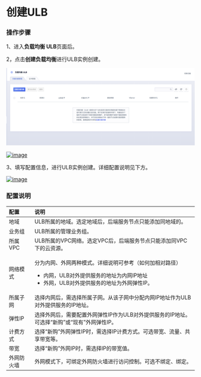 # 创建ULB

### 操作步骤

1、进入**负载均衡 ULB**页面后。

2，点击**创建负载均衡**进行ULB实例创建。

![](../../../.gitbook/assets/image%20%288%29.png)

[![image](https://docs.ucloud.cn/_media/network/ulb/ulb2.png)](https://docs.ucloud.cn/_detail/network/ulb/ulb2.png?id=network%3Aulb%3Acommon)

3、填写配置信息，进行ULB实例创建。详细配置说明见下方。

[![image](https://docs.ucloud.cn/_media/network/ulb/%E5%88%9B%E5%BB%BAulb-%E5%90%AB%E9%98%B2%E7%81%AB%E5%A2%99.png)](https://docs.ucloud.cn/_detail/network/ulb/%E5%88%9B%E5%BB%BAulb-%E5%90%AB%E9%98%B2%E7%81%AB%E5%A2%99.png?id=network%3Aulb%3Acommon)

### 配置说明

<table>
  <thead>
    <tr>
      <th style="text-align:left">&#x914D;&#x7F6E;</th>
      <th style="text-align:left">&#x8BF4;&#x660E;</th>
    </tr>
  </thead>
  <tbody>
    <tr>
      <td style="text-align:left">&#x5730;&#x57DF;</td>
      <td style="text-align:left">ULB&#x6240;&#x5C5E;&#x7684;&#x5730;&#x57DF;&#x3002;&#x9009;&#x5B9A;&#x5730;&#x57DF;&#x540E;&#xFF0C;&#x540E;&#x7AEF;&#x670D;&#x52A1;&#x8282;&#x70B9;&#x53EA;&#x80FD;&#x6DFB;&#x52A0;&#x540C;&#x5730;&#x57DF;&#x7684;&#x3002;</td>
    </tr>
    <tr>
      <td style="text-align:left">&#x4E1A;&#x52A1;&#x7EC4;</td>
      <td style="text-align:left">ULB&#x6240;&#x5C5E;&#x7684;&#x7BA1;&#x7406;&#x4E1A;&#x52A1;&#x7EC4;&#x3002;</td>
    </tr>
    <tr>
      <td style="text-align:left">&#x6240;&#x5C5E;VPC</td>
      <td style="text-align:left">ULB&#x6240;&#x5C5E;&#x7684;VPC&#x7F51;&#x7EDC;&#x3002;&#x9009;&#x5B9A;VPC&#x540E;&#xFF0C;&#x540E;&#x7AEF;&#x670D;&#x52A1;&#x8282;&#x70B9;&#x53EA;&#x80FD;&#x6DFB;&#x52A0;&#x540C;VPC&#x4E0B;&#x7684;&#x4E91;&#x8D44;&#x6E90;&#x3002;</td>
    </tr>
    <tr>
      <td style="text-align:left">&#x7F51;&#x7EDC;&#x6A21;&#x5F0F;</td>
      <td style="text-align:left">
        <p>&#x5206;&#x4E3A;&#x5185;&#x7F51;&#x3001;&#x5916;&#x7F51;&#x4E24;&#x79CD;&#x6A21;&#x5F0F;&#x3002;&#x8BE6;&#x7EC6;&#x8BF4;&#x660E;&#x53EF;&#x53C2;&#x8003;&#xFF08;&#x5982;&#x4F55;&#x52A0;&#x76F8;&#x5BF9;&#x8DEF;&#x5F84;&#xFF09;</p>
        <ul>
          <li>&#x5185;&#x7F51;&#xFF0C;ULB&#x5BF9;&#x5916;&#x63D0;&#x4F9B;&#x670D;&#x52A1;&#x7684;&#x5730;&#x5740;&#x4E3A;&#x5185;&#x7F51;IP&#x5730;&#x5740;</li>
          <li>&#x5916;&#x7F51;&#xFF0C;ULB&#x5BF9;&#x5916;&#x63D0;&#x4F9B;&#x670D;&#x52A1;&#x7684;&#x5730;&#x5740;&#x4E3A;&#x5916;&#x7F51;&#x5F39;&#x6027;IP&#x3002;</li>
        </ul>
      </td>
    </tr>
    <tr>
      <td style="text-align:left">&#x6240;&#x5C5E;&#x5B50;&#x7F51;</td>
      <td style="text-align:left">&#x9009;&#x62E9;&#x5185;&#x7F51;&#x540E;&#xFF0C;&#x9700;&#x9009;&#x62E9;&#x6240;&#x5C5E;&#x5B50;&#x7F51;&#x3002;&#x4ECE;&#x8BE5;&#x5B50;&#x7F51;&#x4E2D;&#x5206;&#x914D;&#x5185;&#x7F51;IP&#x5730;&#x5740;&#x4F5C;&#x4E3A;ULB&#x5BF9;&#x5916;&#x63D0;&#x4F9B;&#x670D;&#x52A1;&#x7684;IP&#x5730;&#x5740;&#x3002;</td>
    </tr>
    <tr>
      <td style="text-align:left">&#x5F39;&#x6027;IP</td>
      <td style="text-align:left">&#x9009;&#x62E9;&#x5916;&#x7F51;&#x540E;&#xFF0C;&#x9700;&#x8981;&#x914D;&#x7F6E;&#x5916;&#x7F51;&#x5F39;&#x6027;IP&#x4F5C;&#x4E3A;ULB&#x5BF9;&#x5916;&#x63D0;&#x4F9B;&#x670D;&#x52A1;&#x7684;IP&#x5730;&#x5740;&#x3002;&#x53EF;&#x9009;&#x62E9;&#x201C;&#x65B0;&#x8D2D;&#x201D;&#x6216;&#x201C;&#x73B0;&#x6709;&#x201D;&#x5916;&#x7F51;&#x5F39;&#x6027;IP&#x3002;</td>
    </tr>
    <tr>
      <td style="text-align:left">&#x8BA1;&#x8D39;&#x65B9;&#x5F0F;</td>
      <td style="text-align:left">&#x9009;&#x62E9;&#x201C;&#x65B0;&#x8D2D;&#x201D;&#x5916;&#x7F51;&#x5F39;&#x6027;IP&#x65F6;&#xFF0C;&#x9700;&#x9009;&#x62E9;IP&#x8BA1;&#x8D39;&#x65B9;&#x5F0F;&#x3002;&#x53EF;&#x9009;&#x5E26;&#x5BBD;&#x3001;&#x6D41;&#x91CF;&#x3001;&#x5171;&#x4EAB;&#x5E26;&#x5BBD;&#x7B49;&#x3002;</td>
    </tr>
    <tr>
      <td style="text-align:left">&#x5E26;&#x5BBD;</td>
      <td style="text-align:left">&#x9009;&#x62E9;&#x201C;&#x65B0;&#x8D2D;&#x201D;&#x5916;&#x7F51;IP&#x65F6;&#xFF0C;&#x9700;&#x9009;&#x62E9;IP&#x7684;&#x5E26;&#x5BBD;&#x503C;&#x3002;</td>
    </tr>
    <tr>
      <td style="text-align:left">&#x5916;&#x7F51;&#x9632;&#x706B;&#x5899;</td>
      <td style="text-align:left">&#x5916;&#x7F51;&#x6A21;&#x5F0F;&#x4E0B;&#xFF0C;&#x53EF;&#x7ED1;&#x5B9A;&#x5916;&#x7F51;&#x9632;&#x706B;&#x5899;&#x8FDB;&#x884C;&#x8BBF;&#x95EE;&#x63A7;&#x5236;&#x3002;&#x53EF;&#x9009;&#x4E0D;&#x7ED1;&#x5B9A;&#x3001;&#x7ED1;&#x5B9A;&#x3002;</td>
    </tr>
  </tbody>
</table>